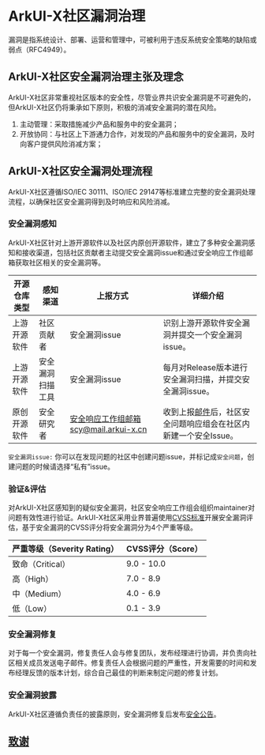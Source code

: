 # ArkUI-X社区漏洞治理

漏洞是指系统设计、部署、运营和管理中，可被利用于违反系统安全策略的缺陷或弱点（RFC4949）。

## ArkUI-X社区安全漏洞治理主张及理念

ArkUI-X社区非常重视社区版本的安全性，尽管业界共识安全漏洞是不可避免的，但ArkUI-X社区仍将秉承如下原则，积极的消减安全漏洞的潜在风险。

1. 主动管理：采取措施减少产品和服务中的安全漏洞；
2. 开放协同：与社区上下游通力合作，对发现的产品和服务中的安全漏洞，及时向客户提供风险消减方案；

## ArkUI-X社区安全漏洞处理流程
ArkUI-X社区遵循ISO/IEC 30111、ISO/IEC 29147等标准建立完整的安全漏洞处理流程，以确保社区安全漏洞得到及时响应和风险消减。

### 安全漏洞感知

ArkUI-X社区针对上游开源软件以及社区内原创开源软件，建立了多种安全漏洞感知和接收渠道，包括社区贡献者主动提交安全漏洞issue和通过安全响应工作组邮箱获取社区相关的安全漏洞等。


|开源仓库类型|感知渠道|上报方式|详细介绍|
| -------- |-------- | -------- | -------- |
|上游开源软件|社区贡献者|安全漏洞issue|识别上游开源软件安全漏洞并提交一个安全漏洞issue。|
|上游开源软件|安全漏洞扫描工具|安全漏洞issue|每月对Release版本进行安全漏洞扫描，并提交安全漏洞issue。|
|原创开源软件|安全研究者|安全响应工作组邮箱scy@mail.arkui-x.cn|收到上报[邮件](./template-security-bug.md)后，社区安全问题响应组会在社区内新建一个安全Issue。|

`安全漏洞issue:` 你可以在发现问题的社区中创建问题issue，并标记成`安全问题`，创建问题的时候请选择“私有”issue。

### 验证&评估

对ArkUI-X社区感知到的疑似安全漏洞，社区安全响应工作组会组织maintainer对问题有效性进行验证。ArkUI-X社区采用业界普遍使用[CVSS标准](https://www.first.org/cvss/calculator/3.1)开展安全漏洞评估，基于安全漏洞的CVSS评分将安全漏洞分为4个严重等级。

|严重等级（Severity Rating）|CVSS评分（Score）|
|--------------------------|-----------------|
|致命（Critical）|9.0 - 10.0|
|高（High）|7.0 - 8.9|
|中（Medium）|4.0 - 6.9|
|低（Low）|0.1 - 3.9|

### 安全漏洞修复

对于每一个安全漏洞，修复责任人会与修复团队，发布经理进行协调，并负责向社区相关成员发送电子邮件。修复责任人会根据问题的严重性，开发需要的时间和发布经理反馈的版本计划，综合自己最佳的判断来制定问题的修复计划。

### 安全漏洞披露

ArkUI-X社区遵循负责任的披露原则，安全漏洞修复后发布[安全公告](../security-disclosure/README.md)。


## [致谢](./Acknowledgements.md)